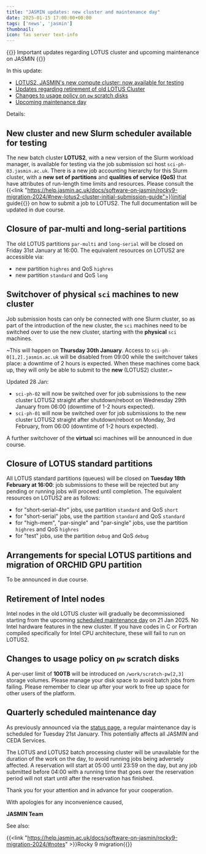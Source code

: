 ```yaml
---
title: "JASMIN updates: new cluster and maintenance day"
date: 2025-01-15 17:00:00+00:00
tags: ['news', 'jasmin']
thumbnail: 
icon: fas server text-info
---
```


{{<alert type="danger">}}
Important updates regarding LOTUS cluster and upcoming maintenance on JASMIN
{{</alert>}}

In this update:

- [LOTUS2, JASMIN's new compute cluster: now available for testing](#new-cluster-and-new-slurm-scheduler-available-for-testing)
- [Updates regarding retirement of old LOTUS Cluster](#closure-of-lotus-standard-partitions)
- [Changes to usage policy on `pw` scratch disks](#changes-to-usage-policy-on-pw-scratch-disks)
- [Upcoming maintenance day](#quarterly-scheduled-maintenance-day)

Details:

## New cluster and new Slurm scheduler available for testing

The new batch cluster **LOTUS2**, with a new version of the Slurm workload manager, is available for testing via the job submission sci host `sci-ph-03.jasmin.ac.uk`. There is a new job accounting hierarchy for this Slurm cluster, with a **new set of partitions** and **qualities of service (QoS)** that have attributes of run-length time limits and resources.  Please consult the {{<link "https://help.jasmin.ac.uk/docs/software-on-jasmin/rocky9-migration-2024/#new-lotus2-cluster-initial-submission-guide">}}initial guide{{</link>}} on how to submit a job to LOTUS2. The full documentation will be updated in due course.

## Closure of par-multi and long-serial partitions

The old LOTUS partitions `par-multi` and `long-serial` will be closed on Friday 31st January at 16:00. The equivalent resources on LOTUS2 are accessible via:

- new partition `highres` and QoS `highres`
- new partition `standard` and QoS `long`

## Switchover of physical `sci` machines to new cluster

Job submission hosts can only be connected with one Slurm cluster, so as part of the introduction of the new cluster, the `sci` machines need to be switched over to use the new cluster, starting with the **physical** `sci` machines.

~This will happen on **Thursday 30th January**. Access to `sci-ph-0[1,2].jasmin.ac.uk` will be disabled from 09:00 while the switchover takes place: a downtime of 2 hours is expected. When these machines come back up, they will only be able to submit to the **new** (LOTUS2) cluster.~

Updated 28 Jan:

- `sci-ph-02` will now be switched over for job submissions to the new cluster LOTUS2 straight after shutdown/reboot on Wednesday 29th January from 06:00 (downtime of 1-2 hours expected).
- `sci-ph-01` will now be switched over for job submissions to the new cluster LOTUS2 straight after shutdown/reboot on Monday, 3rd February, from 06:00 (downtime of 1-2 hours expected).

A further switchover of the **virtual** sci machines will be announced in due course.

## Closure of LOTUS standard partitions

All LOTUS standard partitions (queues) will be closed on **Tuesday 18th February at 16:00**: job submissions to these will be rejected but any pending or running jobs will proceed until completion. The equivalent resources on LOTUS2 are as follows:

- for "short-serial-4hr" jobs, use partition `standard` and QoS `short`
- for "short-serial" jobs, use the partition `standard` and QoS `standard`
- for "high-mem", "par-single" and "par-single" jobs, use the partition `highres` and QoS `highres`
- for "test" jobs, use the partition `debug` and QoS `debug`

## Arrangements for special LOTUS partitions and migration of ORCHID GPU partition

To be announced in due course.

## Retirement of Intel nodes

Intel nodes in the old LOTUS cluster will gradually be decommissioned starting from the upcoming [scheduled maintenance day](#quarterly-scheduled-maintenance-day) on 21 Jan 2025. No Intel hardware features in the new cluster.
If you have codes in C or Fortran compiled specifically for Intel CPU architecture, these will fail to run on LOTUS2.

## Changes to usage policy on `pw` scratch disks

A per-user limit of **100TB** will be introduced on `/work/scratch-pw[2,3]` storage volumes. Please manage your disk space to avoid batch jobs from failing. Please remember to clear up after your work to free up space for other users of the platform.

## Quarterly scheduled maintenance day

As previously announced via the [status page](/status), a regular maintenance day is scheduled for
Tuesday 21st January. This potentially affects all JASMIN and CEDA Services.

The LOTUS and LOTUS2 batch processing cluster will be unavailable for the duration of the work on the day, to avoid running jobs being adversely affected. A reservation will start at 05:00 until 23:59 on the day, but any job submitted before 04:00 with a running time that goes over the reservation period will not start until after the reservation has finished.

Thank you for your attention and in advance for your cooperation.

With apologies for any inconvenience caused,

**JASMIN Team**

See also:

{{<link "https://help.jasmin.ac.uk/docs/software-on-jasmin/rocky9-migration-2024/#notes" >}}Rocky 9 migration{{</link>}}